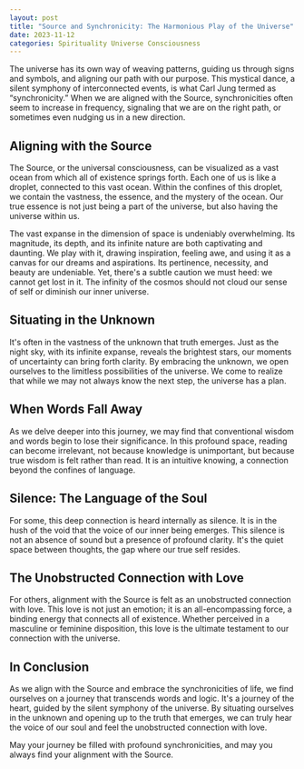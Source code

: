 ```yaml
---
layout: post
title: "Source and Synchronicity: The Harmonious Play of the Universe"
date: 2023-11-12
categories: Spirituality Universe Consciousness
---
```


The universe has its own way of weaving patterns, guiding us through signs and symbols, and aligning our path with our purpose. This mystical dance, a silent symphony of interconnected events, is what Carl Jung termed as “synchronicity.” When we are aligned with the Source, synchronicities often seem to increase in frequency, signaling that we are on the right path, or sometimes even nudging us in a new direction.

## Aligning with the Source 

The Source, or the universal consciousness, can be visualized as a vast ocean from which all of existence springs forth. Each one of us is like a droplet, connected to this vast ocean. Within the confines of this droplet, we contain the vastness, the essence, and the mystery of the ocean. Our true essence is not just being a part of the universe, but also having the universe within us.

The vast expanse in the dimension of space is undeniably overwhelming. Its magnitude, its depth, and its infinite nature are both captivating and daunting. We play with it, drawing inspiration, feeling awe, and using it as a canvas for our dreams and aspirations. Its pertinence, necessity, and beauty are undeniable. Yet, there's a subtle caution we must heed: we cannot get lost in it. The infinity of the cosmos should not cloud our sense of self or diminish our inner universe.

## Situating in the Unknown

It's often in the vastness of the unknown that truth emerges. Just as the night sky, with its infinite expanse, reveals the brightest stars, our moments of uncertainty can bring forth clarity. By embracing the unknown, we open ourselves to the limitless possibilities of the universe. We come to realize that while we may not always know the next step, the universe has a plan.

## When Words Fall Away

As we delve deeper into this journey, we may find that conventional wisdom and words begin to lose their significance. In this profound space, reading can become irrelevant, not because knowledge is unimportant, but because true wisdom is felt rather than read. It is an intuitive knowing, a connection beyond the confines of language.

## Silence: The Language of the Soul

For some, this deep connection is heard internally as silence. It is in the hush of the void that the voice of our inner being emerges. This silence is not an absence of sound but a presence of profound clarity. It's the quiet space between thoughts, the gap where our true self resides.

## The Unobstructed Connection with Love

For others, alignment with the Source is felt as an unobstructed connection with love. This love is not just an emotion; it is an all-encompassing force, a binding energy that connects all of existence. Whether perceived in a masculine or feminine disposition, this love is the ultimate testament to our connection with the universe.

## In Conclusion

As we align with the Source and embrace the synchronicities of life, we find ourselves on a journey that transcends words and logic. It's a journey of the heart, guided by the silent symphony of the universe. By situating ourselves in the unknown and opening up to the truth that emerges, we can truly hear the voice of our soul and feel the unobstructed connection with love.

May your journey be filled with profound synchronicities, and may you always find your alignment with the Source.
